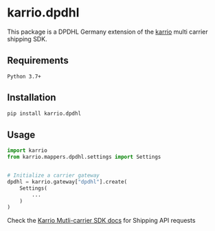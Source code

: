 
# karrio.dpdhl

This package is a DPDHL Germany extension of the [karrio](https://pypi.org/project/karrio) multi carrier shipping SDK.

## Requirements

`Python 3.7+`

## Installation

```bash
pip install karrio.dpdhl
```

## Usage

```python
import karrio
from karrio.mappers.dpdhl.settings import Settings


# Initialize a carrier gateway
dpdhl = karrio.gateway["dpdhl"].create(
    Settings(
        ...
    )
)
```

Check the [Karrio Mutli-carrier SDK docs](https://docs.karrio.io) for Shipping API requests
